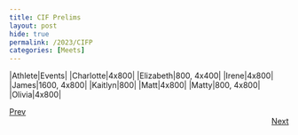 ```yaml
---
title: CIF Prelims
layout: post
hide: true
permalink: /2023/CIFP
categories: [Meets]
---
```


|Athlete|Events|
|Charlotte|4x800|
|Elizabeth|800, 4x400|
|Irene|4x800|
|James|1600, 4x800|
|Kaitlyn|800|
|Matt|4x800|
|Matty|800, 4x800|
|Olivia|4x800|

<div style="text-align: left"> <a href="{{site.baseurl}}/2023/PLF">Prev</a></div> 
<div style="text-align: right"> <a href="{{site.baseurl}}/2023/CIFF">Next</a></div>